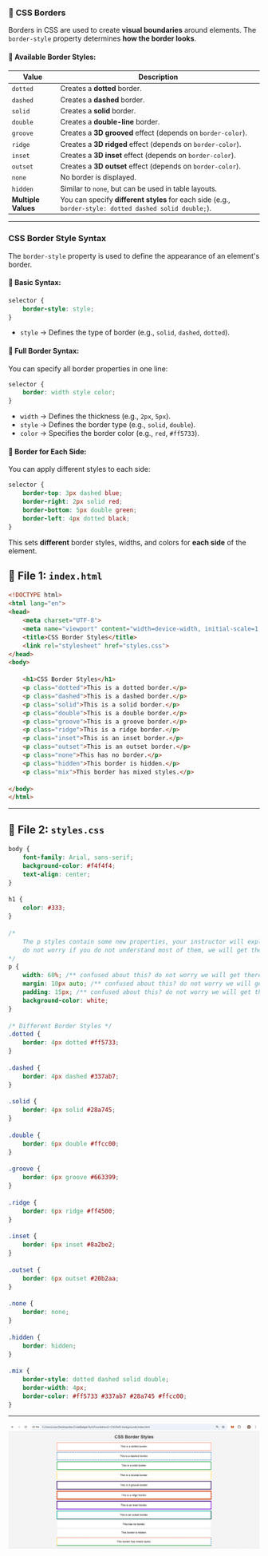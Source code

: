 
### 📜 **CSS Borders**

Borders in CSS are used to create **visual boundaries** around elements. The `border-style` property determines **how the border looks**.  

#### **📌 Available Border Styles:**
| **Value**   | **Description** |
|------------|---------------|
| `dotted`   | Creates a **dotted** border. |
| `dashed`   | Creates a **dashed** border. |
| `solid`    | Creates a **solid** border. |
| `double`   | Creates a **double-line** border. |
| `groove`   | Creates a **3D grooved** effect (depends on `border-color`). |
| `ridge`    | Creates a **3D ridged** effect (depends on `border-color`). |
| `inset`    | Creates a **3D inset** effect (depends on `border-color`). |
| `outset`   | Creates a **3D outset** effect (depends on `border-color`). |
| `none`     | No border is displayed. |
| `hidden`   | Similar to `none`, but can be used in table layouts. |
| **Multiple Values** | You can specify **different styles** for each side (e.g., `border-style: dotted dashed solid double;`). |

---

### **CSS Border Style Syntax**  

The `border-style` property is used to define the appearance of an element's border.  

#### **🔹 Basic Syntax:**  
```css
selector {
    border-style: style;
}
```
- `style` → Defines the type of border (e.g., `solid`, `dashed`, `dotted`).  

#### **🔹 Full Border Syntax:**  
You can specify all border properties in one line:  
```css
selector {
    border: width style color;
}
```
- `width` → Defines the thickness (e.g., `2px`, `5px`).  
- `style` → Defines the border type (e.g., `solid`, `double`).  
- `color` → Specifies the border color (e.g., `red`, `#ff5733`).  

#### **🔹 Border for Each Side:**  
You can apply different styles to each side:  
```css
selector {
    border-top: 3px dashed blue;
    border-right: 2px solid red;
    border-bottom: 5px double green;
    border-left: 4px dotted black;
}
```
This sets **different** border styles, widths, and colors for **each side** of the element.  


## 📂 **File 1: `index.html`**
```html
<!DOCTYPE html>
<html lang="en">
<head>
    <meta charset="UTF-8">
    <meta name="viewport" content="width=device-width, initial-scale=1.0">
    <title>CSS Border Styles</title>
    <link rel="stylesheet" href="styles.css">
</head>
<body>

    <h1>CSS Border Styles</h1>
    <p class="dotted">This is a dotted border.</p>
    <p class="dashed">This is a dashed border.</p>
    <p class="solid">This is a solid border.</p>
    <p class="double">This is a double border.</p>
    <p class="groove">This is a groove border.</p>
    <p class="ridge">This is a ridge border.</p>
    <p class="inset">This is an inset border.</p>
    <p class="outset">This is an outset border.</p>
    <p class="none">This has no border.</p>
    <p class="hidden">This border is hidden.</p>
    <p class="mix">This border has mixed styles.</p>

</body>
</html>
```

---

## 📂 **File 2: `styles.css`**
```css
body {
    font-family: Arial, sans-serif;
    background-color: #f4f4f4;
    text-align: center;
}

h1 {
    color: #333;
}

/*
    The p styles contain some new properties, your instructor will explain why we needed to add them,
    do not worry if you do not understand most of them, we will get there soon, just focus on understanding the border
*/
p {
    width: 60%; /** confused about this? do not worry we will get there*/
    margin: 10px auto; /** confused about this? do not worry we will get there*/
    padding: 15px; /** confused about this? do not worry we will get there*/
    background-color: white;
}

/* Different Border Styles */
.dotted {
    border: 4px dotted #ff5733;
}

.dashed {
    border: 4px dashed #337ab7;
}

.solid {
    border: 4px solid #28a745;
}

.double {
    border: 6px double #ffcc00;
}

.groove {
    border: 6px groove #663399;
}

.ridge {
    border: 6px ridge #ff4500;
}

.inset {
    border: 6px inset #8a2be2;
}

.outset {
    border: 6px outset #20b2aa;
}

.none {
    border: none;
}

.hidden {
    border: hidden;
}

.mix {
    border-style: dotted dashed solid double;
    border-width: 4px;
    border-color: #ff5733 #337ab7 #28a745 #ffcc00;
}
```

---


![alt text](image.png)